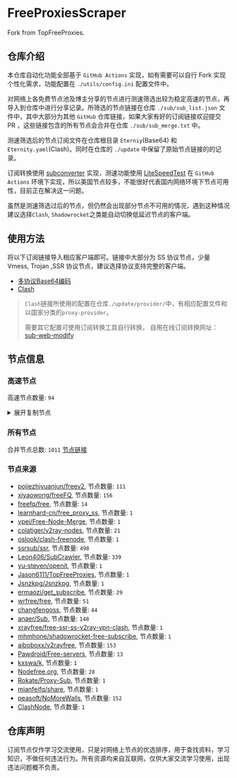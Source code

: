 # FreeProxiesScraper

Fork from TopFreeProxies.

## 仓库介绍
本仓库自动化功能全部基于 `GitHub Actions` 实现，如有需要可以自行 Fork 实现个性化需求，功能配置在 `./utils/config.ini` 配置文件中。

对网络上各免费节点池及博主分享的节点进行测速筛选出较为稳定高速的节点，再导入到仓库中进行分享记录。所筛选的节点链接在仓库 `./sub/sub_list.json` 文件中，其中大部分为其他 `GitHub` 仓库链接，如果大家有好的订阅链接欢迎提交 PR ，这些链接包含的所有节点会合并在仓库 `./sub/sub_merge.txt` 中。

测速筛选后的节点订阅文件在仓库根目录 `Eterniy`(Base64) 和 `Eternity.yaml`(Clash)。同时在仓库的 `./update` 中保留了原始节点链接的的记录。

订阅转换使用 [subconverter](https://github.com/tindy2013/subconverter) 实现，测速功能使用 [LiteSpeedTest](https://github.com/xxf098/LiteSpeedTest) 在 `GitHub Actions` 环境下实现，所以美国节点较多，不能很好代表国内网络环境下节点可用性，目前正在解决这一问题。

虽然是测速筛选过后的节点，但仍然会出现部分节点不可用的情况，遇到这种情况建议选择`Clash`, `Shadowrocket`之类能自动切换低延迟节点的客户端。

## 使用方法
将以下订阅链接导入相应客户端即可。链接中大部分为 SS 协议节点，少量 Vmess, Trojan ,SSR 协议节点，建议选择协议支持完整的客户端。

- [多协议Base64编码](https://raw.githubusercontent.com/caijh/FreeProxiesScraper/master/Eternity)
- [Clash](https://raw.githubusercontent.com/caijh/FreeProxiesScraper/master/Eternity.yaml)

>`Clash`链接所使用的配置在仓库`./update/provider/`中，有相应配置文件和以国家分类的`proxy-provider`。
>
>需要其它配置可使用订阅转换工具自行转换。
>自用在线订阅转换网址：[sub-web-modify](https://sub.v1.mk/)

## 节点信息
### 高速节点
高速节点数量: `94`
<details>
  <summary>展开复制节点</summary>

    vmess://eyJ2IjoiMiIsInBzIjoi8J+Hr/Cfh7UgZ2l0aHViLmNvbS9mcmVlZnEgLSDml6XmnKzkuJzkuqxMaW5vZGXmlbDmja7kuK3lv4MgMSIsImFkZCI6InY2LjU4MzE4MS54eXoiLCJwb3J0IjoiODAiLCJ0eXBlIjoibm9uZSIsImlkIjoiNTYxZDk1MzMtZTIwYS00ZmYwLTgzZDQtODBkMGNjNTg4ZGZiIiwiYWlkIjoiMCIsIm5ldCI6IndzIiwicGF0aCI6Ii8iLCJob3N0IjoidjYuNTgzMTgxLnh5eiIsInRscyI6IiJ9
    trojan://8251fe19-72a3-4e69-b3c1-493c47d36a5e@do.22665.ml:47339?allowInsecure=1#%F0%9F%87%B8%F0%9F%87%AC%20%E6%96%B0%E5%8A%A0%E5%9D%A1%28%E6%B2%B9%E7%AE%A1%E7%A0%B4%E8%A7%A3%E8%B5%84%E6%BA%90%E5%90%9B2.0%29%2013
    vmess://eyJ2IjoiMiIsInBzIjoi8J+HuPCfh6wg5paw5Yqg5Z2hKOayueeuoeegtOino+i1hOa6kOWQmzIuMCkgMTEiLCJhZGQiOiIxMzkuMTgwLjE0MC4yMCIsInBvcnQiOiI0MjQyNCIsInR5cGUiOiJub25lIiwiaWQiOiJhM2QxMmEyYS1kNmIzLTQyNDgtYmI1ZC0wYzU3NTlmOTYwNmQiLCJhaWQiOiIwIiwibmV0IjoidGNwIiwicGF0aCI6Ii8iLCJob3N0IjoiIiwidGxzIjoiIn0=
    vmess://eyJ2IjoiMiIsInBzIjoi8J+HuPCfh6wg5paw5Yqg5Z2hKOayueeuoeegtOino+i1hOa6kOWQmzIuMCkgMTAiLCJhZGQiOiIxOTIuNTMuMTczLjE2MiIsInBvcnQiOiIyODE4MCIsInR5cGUiOiJub25lIiwiaWQiOiIyZWZiMDIwZC1jZDI1LTRlNmUtODUzOS03MTI0NzNhNmNjMjgiLCJhaWQiOiIwIiwibmV0IjoidGNwIiwicGF0aCI6Ii8iLCJob3N0IjoiIiwidGxzIjoiIn0=
    vmess://eyJ2IjoiMiIsInBzIjoi8J+HuPCfh6wg5paw5Yqg5Z2hKOayueeuoeegtOino+i1hOa6kOWQmzIuMCkgOSIsImFkZCI6InYycmF5MS51ZHBndy5jb20iLCJwb3J0IjoiNDQzIiwidHlwZSI6Im5vbmUiLCJpZCI6IjA5OTYxZGNjLTg0MTQtNGVmOS1hN2YzLTFmZDIyMzVkYTM5MCIsImFpZCI6IjAiLCJuZXQiOiJ3cyIsInBhdGgiOiIvaG93ZHkiLCJob3N0IjoidjJyYXkxLnVkcGd3LmNvbSIsInRscyI6InRscyJ9
    trojan://1a205ae2-be41-42b0-abdf-795a2ea3df4e@t1.gitvpn.eu.org:443?allowInsecure=1#%F0%9F%87%B8%F0%9F%87%AC%20%E6%96%B0%E5%8A%A0%E5%9D%A1%28%E6%B2%B9%E7%AE%A1%E7%A0%B4%E8%A7%A3%E8%B5%84%E6%BA%90%E5%90%9B2.0%29%206
    vmess://eyJ2IjoiMiIsInBzIjoi8J+HuPCfh6wg5paw5Yqg5Z2hKOayueeuoeegtOino+i1hOa6kOWQmzIuMCkgMiIsImFkZCI6IjEzOS41OS4yNDQuMTQzIiwicG9ydCI6IjM4OTQxIiwidHlwZSI6Im5vbmUiLCJpZCI6IjNkYzVjMWM5LTdkOGMtNDMyZS1kYWZmLTQ0MjIxMDNhNzkxOCIsImFpZCI6IjAiLCJuZXQiOiJ0Y3AiLCJwYXRoIjoiLyIsImhvc3QiOiIiLCJ0bHMiOiIifQ==
    vmess://eyJ2IjoiMiIsInBzIjoi8J+HuPCfh6wg5paw5Yqg5Z2hKOayueeuoeegtOino+i1hOa6kOWQmzIuMCkiLCJhZGQiOiJ5Y2d5Zy5jb20iLCJwb3J0IjoiNDQzIiwidHlwZSI6Im5vbmUiLCJpZCI6ImFiYTUwZGQ0LTU0ODQtM2IwNS1iMTRhLTQ2NjFjYWY4NjJkNSIsImFpZCI6IjQiLCJuZXQiOiJ3cyIsInBhdGgiOiIvd3MiLCJob3N0IjoieWNneWcuY29tIiwidGxzIjoidGxzIn0=
    vmess://eyJ2IjoiMiIsInBzIjoi8J+HrfCfh7Ag6aaZ5rivKOayueeuoeegtOino+i1hOa6kOWQmzIuMCkgOCIsImFkZCI6IjQuaGsuenoueHh4eHgueC10LWZ1Y2t3b3JkLm5ldHdvcmsiLCJwb3J0IjoiMzY2NzYiLCJ0eXBlIjoibm9uZSIsImlkIjoiMjQ0ZWZmZDktMDIwNC0zYzRhLTg1MzctMGRjYTRlNWZkOWI1IiwiYWlkIjoiMCIsIm5ldCI6InRjcCIsInBhdGgiOiIvd3MiLCJob3N0IjoieWNneWcuY29tIiwidGxzIjoiIn0=
    vmess://eyJ2IjoiMiIsInBzIjoi8J+HrfCfh7Ag6aaZ5rivKOayueeuoeegtOino+i1hOa6kOWQmzIuMCkgNyIsImFkZCI6InVzLXNqYy1hcC12Mi5ub2RlLmluZm9ydW4ud29yayIsInBvcnQiOiI3ODgiLCJ0eXBlIjoibm9uZSIsImlkIjoiZDBhZWM2ZjktYTJkMC00MjM4LTg5M2QtNzM1NzFjNGU5Y2VlIiwiYWlkIjoiMCIsIm5ldCI6IndzIiwicGF0aCI6Ii9qZTV4M3BCTjF2ZXozTlF1ZE5rQiIsImhvc3QiOiJjZG4uc2F2b3kuY2xpY2siLCJ0bHMiOiJ0bHMifQ==
    trojan://11b8206c-8ae2-4ab3-a92c-208cdb8cc73d@nc.cloudorg.uk:443?allowInsecure=1#%F0%9F%87%AD%F0%9F%87%B0%20%E9%A6%99%E6%B8%AF%28%E6%B2%B9%E7%AE%A1%E7%A0%B4%E8%A7%A3%E8%B5%84%E6%BA%90%E5%90%9B2.0%29%206
    vmess://eyJ2IjoiMiIsInBzIjoi8J+HrfCfh7Ag6aaZ5rivKOayueeuoeegtOino+i1hOa6kOWQmzIuMCkgMiIsImFkZCI6IjE4LjE2Ny4yMC4xNjkiLCJwb3J0IjoiODA4MCIsInR5cGUiOiJub25lIiwiaWQiOiJlMWY5NzA2NC1hZGNkLTQwZDMtOTFhMC0zZjBiZWEwMzVmY2EiLCJhaWQiOiIwIiwibmV0Ijoid3MiLCJwYXRoIjoiLyIsImhvc3QiOiIxOC4xNjcuMjAuMTY5IiwidGxzIjoiIn0=
    vmess://eyJ2IjoiMiIsInBzIjoi8J+HrfCfh7Ag6aaZ5rivKOayueeuoeegtOino+i1hOa6kOWQmzIuMCkiLCJhZGQiOiI0My4xOTguMzEuMjA5IiwicG9ydCI6IjE5NTI3IiwidHlwZSI6Im5vbmUiLCJpZCI6ImVhMDMyNzI1LTg0ZDEtNGVjMy1mY2UzLTdjNTlkZGFkZmFjMCIsImFpZCI6IjAiLCJuZXQiOiJ0Y3AiLCJwYXRoIjoiLyIsImhvc3QiOiIxOC4xNjcuMjAuMTY5IiwidGxzIjoiIn0=
    vmess://eyJ2IjoiMiIsInBzIjoi8J+HqPCfh7Mg5Y+w5rm+KOayueeuoeegtOino+i1hOa6kOWQmzIuMCkgMiIsImFkZCI6ImZmNWMwZmIucmQuY2xvdWRmbGFyZS5zeXN0ZW1zIiwicG9ydCI6IjgwIiwidHlwZSI6Im5vbmUiLCJpZCI6IjU3ZTBjYjRkLWVhZTUtNDhlYy04MDkxLTE0OWRjMmIzMDllMCIsImFpZCI6IjAiLCJuZXQiOiJ3cyIsInBhdGgiOiIvcy9mZjVjMGZiLmZtLmljbG91ZC5jb206MzA1MTMiLCJob3N0IjoiWW91VHViZS1hd2Vpa2VqaSIsInRscyI6IiJ9
    vmess://eyJ2IjoiMiIsInBzIjoi8J+Hr/Cfh7Ug5pel5pysKOayueeuoeegtOino+i1hOa6kOWQmzIuMCkgNSIsImFkZCI6IjEzLjIzMC4yMDEuMTAyIiwicG9ydCI6IjgwIiwidHlwZSI6Im5vbmUiLCJpZCI6IjUxNGE5NzU4LWRiOWEtNDYwMy1lYzYwLWU1MjEyMmJhYWFiMCIsImFpZCI6IjAiLCJuZXQiOiJ0Y3AiLCJwYXRoIjoiL3MvZmY1YzBmYi5mbS5pY2xvdWQuY29tOjMwNTEzIiwiaG9zdCI6IllvdVR1YmUtYXdlaWtlamkiLCJ0bHMiOiIifQ==
    vmess://eyJ2IjoiMiIsInBzIjoi8J+Hr/Cfh7Ug5pel5pysKOayueeuoeegtOino+i1hOa6kOWQmzIuMCkgNCIsImFkZCI6IjE3Mi4xMDQuMTI2LjIxOCIsInBvcnQiOiI4MCIsInR5cGUiOiJub25lIiwiaWQiOiI3ZjJhN2I2MC0xNDIxLTQ3MjUtZGNhOC01OTRjZjk4ODljMzUiLCJhaWQiOiIwIiwibmV0IjoidGNwIiwicGF0aCI6Ii9zL2ZmNWMwZmIuZm0uaWNsb3VkLmNvbTozMDUxMyIsImhvc3QiOiJZb3VUdWJlLWF3ZWlrZWppIiwidGxzIjoiIn0=
    vmess://eyJ2IjoiMiIsInBzIjoi8J+Hr/Cfh7Ug5pel5pysKOayueeuoeegtOino+i1hOa6kOWQmzIuMCkgMyIsImFkZCI6IjE0Ni41Ni4xNjcuMTE5IiwicG9ydCI6IjY2NjYiLCJ0eXBlIjoibm9uZSIsImlkIjoiNjQ3NzlmY2UtNjNhNS00ZmFhLWI1OWItZTRhZjQwZjRlNDE5IiwiYWlkIjoiMCIsIm5ldCI6InRjcCIsInBhdGgiOiIvcy9mZjVjMGZiLmZtLmljbG91ZC5jb206MzA1MTMiLCJob3N0IjoiWW91VHViZS1hd2Vpa2VqaSIsInRscyI6IiJ9
    vmess://eyJ2IjoiMiIsInBzIjoi8J+Hr/Cfh7Ug5pel5pysKOayueeuoeegtOino+i1hOa6kOWQmzIuMCkgMiIsImFkZCI6IjEzLjIwOC4yNTMuNTMiLCJwb3J0IjoiODAiLCJ0eXBlIjoibm9uZSIsImlkIjoiMTg0NWU0ZTEtYTVlYy00OTJkLTk3NGMtZGRlMDMzNmEwMjZjIiwiYWlkIjoiMCIsIm5ldCI6InRjcCIsInBhdGgiOiIvcy9mZjVjMGZiLmZtLmljbG91ZC5jb206MzA1MTMiLCJob3N0IjoiWW91VHViZS1hd2Vpa2VqaSIsInRscyI6IiJ9
    vmess://eyJ2IjoiMiIsInBzIjoi8J+Hr/Cfh7Ug5pel5pysKOayueeuoeegtOino+i1hOa6kOWQmzIuMCkiLCJhZGQiOiIxNDYuNTYuMTU1LjcwIiwicG9ydCI6IjE4MDUwIiwidHlwZSI6Im5vbmUiLCJpZCI6ImY5NzcxYzE5LWM5MWMtNDFiNS05MDY0LTg3NjhiNTFjZWM2ZCIsImFpZCI6IjAiLCJuZXQiOiJ0Y3AiLCJwYXRoIjoiL3MvZmY1YzBmYi5mbS5pY2xvdWQuY29tOjMwNTEzIiwiaG9zdCI6IllvdVR1YmUtYXdlaWtlamkiLCJ0bHMiOiIifQ==
    ss://YWVzLTI1Ni1nY206YW1hem9uc2tyMDU@43.203.227.125:80#%F0%9F%87%AF%F0%9F%87%B5%20%E6%97%A5%E6%9C%AC%2BV2CROSS.COM
    trojan://EfL5RFC5CeL2@54.169.241.205:13390?allowInsecure=0&sni=appsvs.shop#%F0%9F%87%B8%F0%9F%87%AC%20SG%F0%9F%98%88SSRSUB_532302730
    vmess://eyJ2IjoiMiIsInBzIjoi8J+HqPCfh7Mg5Y+w5rm+XzEyMTMyMDAwMiIsImFkZCI6IjQ1LjEyMS40OC4xOTYiLCJwb3J0IjoiMTAwMDEiLCJ0eXBlIjoibm9uZSIsImlkIjoiMGVkMzU2MjktOTE5YS00ODkxLWJhMGYtMTNjZDE5OGY4NjNiIiwiYWlkIjoiMCIsIm5ldCI6InRjcCIsInBhdGgiOiIvIiwiaG9zdCI6ImFwcHN2cy5zaG9wIiwidGxzIjoiIn0=
    vmess://eyJ2IjoiMiIsInBzIjoi8J+HqPCfh7Mg5Y+w5rm+XzEyMTMyMDAwNiIsImFkZCI6IjEyMy41OC4xOTcuNzAiLCJwb3J0IjoiNDQzIiwidHlwZSI6Im5vbmUiLCJpZCI6IjRjYTAxOTZjLTA1ZTctNDVlYi05MDM2LTY5MmMyMDFmNDVmYiIsImFpZCI6IjAiLCJuZXQiOiJ3cyIsInBhdGgiOiIvIiwiaG9zdCI6IiIsInRscyI6IiJ9
    vmess://eyJ2IjoiMiIsInBzIjoi8J+HqPCfh7Mg5Y+w5rm+XzEyMTMyMDAwNyIsImFkZCI6IjE1Mi4zMi4xNjcuMTY2IiwicG9ydCI6IjE5NTg4IiwidHlwZSI6Im5vbmUiLCJpZCI6ImUxNjBkMGJhLTViMWEtNDQ4Yy1mY2ZiLTM1YmZjNWMyYjFiNSIsImFpZCI6IjAiLCJuZXQiOiJ0Y3AiLCJwYXRoIjoiLyIsImhvc3QiOiIiLCJ0bHMiOiIifQ==
    vmess://eyJ2IjoiMiIsInBzIjoi8J+HuPCfh6wg5paw5Yqg5Z2hXzEyMTMyMDAwMSIsImFkZCI6IjguMjIyLjIzOS43IiwicG9ydCI6IjMwMzI3IiwidHlwZSI6Im5vbmUiLCJpZCI6ImIzMTNlNjcwLWJmZDQtNGI2Mi1kMzE0LTBkMjk2ZTM2MzE5MiIsImFpZCI6IjAiLCJuZXQiOiJ0Y3AiLCJwYXRoIjoiLyIsImhvc3QiOiIiLCJ0bHMiOiIifQ==
    vmess://eyJ2IjoiMiIsInBzIjoi8J+HuPCfh6wg5paw5Yqg5Z2hXzEyMTMyMDAwNCIsImFkZCI6IjIwNy4xNDguNzcuMjE1IiwicG9ydCI6IjIiLCJ0eXBlIjoibm9uZSIsImlkIjoiNmUyMDgwYmMtMDdiMC00MDQ2LThjNmEtYmI1YTE4ZTEyZjdjIiwiYWlkIjoiMCIsIm5ldCI6IndzIiwicGF0aCI6Ii8iLCJob3N0IjoiIiwidGxzIjoiIn0=
    vmess://eyJ2IjoiMiIsInBzIjoi8J+HuPCfh6wg5paw5Yqg5Z2hXzEyMTMyMDAwOCIsImFkZCI6IjguMjE5LjI0MC4xMjAiLCJwb3J0IjoiMzI5NjkiLCJ0eXBlIjoibm9uZSIsImlkIjoiOTUyNDkwMjAtZmJiNy00NTkyLWVmY2UtNmFkMzk1NGMzZmFkIiwiYWlkIjoiMCIsIm5ldCI6InRjcCIsInBhdGgiOiIvIiwiaG9zdCI6IiIsInRscyI6IiJ9
    vmess://eyJ2IjoiMiIsInBzIjoi8J+HuPCfh6wg5paw5Yqg5Z2hXzEyMTMyMDAwOSIsImFkZCI6IjguMjE5LjU5LjYzIiwicG9ydCI6IjEyNjgxIiwidHlwZSI6Im5vbmUiLCJpZCI6ImNjNThjYmRjLWMzNmYtNDJmNC05MjU0LThmNGZjNTY0MjQ2YiIsImFpZCI6IjAiLCJuZXQiOiJ0Y3AiLCJwYXRoIjoiLyIsImhvc3QiOiIiLCJ0bHMiOiIifQ==
    vmess://eyJ2IjoiMiIsInBzIjoi8J+HuPCfh6wg5paw5Yqg5Z2hXzEyMTMyMDAzNyIsImFkZCI6IjguMjE5LjU5LjIyMiIsInBvcnQiOiI0Njk5OCIsInR5cGUiOiJub25lIiwiaWQiOiI1YzliZWQxYS03MTZiLTQzZTctYzgwNy05ZTA3NTgxODYzNjAiLCJhaWQiOiIwIiwibmV0Ijoid3MiLCJwYXRoIjoiLyIsImhvc3QiOiIiLCJ0bHMiOiIifQ==
    vmess://eyJ2IjoiMiIsInBzIjoi8J+HuPCfh6wg5paw5Yqg5Z2hXzEyMTMyMDA5MCIsImFkZCI6IjE0My40Mi42Ni45IiwicG9ydCI6IjQwNjM3IiwidHlwZSI6Im5vbmUiLCJpZCI6IjdlMzBkMDM5LTE3NTEtNGZiZC1hYTBhLTkxOGIwMzAwMzUxNSIsImFpZCI6IjAiLCJuZXQiOiJ3cyIsInBhdGgiOiIvY2hhbWkiLCJob3N0IjoiIiwidGxzIjoiIn0=
    vmess://eyJ2IjoiMiIsInBzIjoi8J+Hr/Cfh7Ug5pel5pysXzEyMTMyMDAwMSIsImFkZCI6IjEwMy4zNS4xOTAuNjUiLCJwb3J0IjoiNDQzIiwidHlwZSI6Im5vbmUiLCJpZCI6ImVkNTMxZWJlLTQ5NzEtNDdmOS1hODgxLTYzNmQwYjEwMWE0NSIsImFpZCI6IjAiLCJuZXQiOiJ3cyIsInBhdGgiOiIvIiwiaG9zdCI6IiIsInRscyI6IiJ9
    vmess://eyJ2IjoiMiIsInBzIjoi8J+Hr/Cfh7Ug5pel5pysXzEyMTMyMDAwNyIsImFkZCI6IjY0LjE3Ni4zOS4zMSIsInBvcnQiOiI1NjI2MiIsInR5cGUiOiJub25lIiwiaWQiOiI1OTBmMjc0NC1lOWQxLTRmMmMtYTM4NC1kMzViNzM2YmNhNDEiLCJhaWQiOiIwIiwibmV0IjoidGNwIiwicGF0aCI6Ii8iLCJob3N0IjoiIiwidGxzIjoiIn0=
    vmess://eyJ2IjoiMiIsInBzIjoi8J+Hr/Cfh7Ug5pel5pysXzEyMTMyMDAwOSIsImFkZCI6ImtreXgueXlkc2lpLmNvbSIsInBvcnQiOiI4MCIsInR5cGUiOiJub25lIiwiaWQiOiJmMzJmYjYzNy02N2ViLTQ4YmUtOWYyOS00NTIzYzQ3MjBkZTciLCJhaWQiOiIwIiwibmV0Ijoid3MiLCJwYXRoIjoiLyIsImhvc3QiOiJ5eHR3LjY1MTU2OC54eXoiLCJ0bHMiOiIifQ==
    vmess://eyJ2IjoiMiIsInBzIjoi8J+Hr/Cfh7Ug5pel5pysXzEyMTMyMDAyMiIsImFkZCI6IjE0OS4yOC4xOS42MyIsInBvcnQiOiI0MjI4MCIsInR5cGUiOiJub25lIiwiaWQiOiI4MjNjYTBkNC1hN2Y4LTRlOTktODA5MC0yMzUxZjcxOGQxMDYiLCJhaWQiOiIwIiwibmV0IjoidGNwIiwicGF0aCI6Ii8iLCJob3N0IjoieXh0dy42NTE1NjgueHl6IiwidGxzIjoiIn0=
    vmess://eyJ2IjoiMiIsInBzIjoi8J+Hr/Cfh7Ug5pel5pysXzEyMTMyMDAyMyIsImFkZCI6IjQ1Ljc3LjE3Ni4yMTciLCJwb3J0IjoiMTYxNDIiLCJ0eXBlIjoibm9uZSIsImlkIjoiMWY1N2ExY2MtZDM5NS00YmRlLWJmY2YtZjYyYThhNGY5NTU5IiwiYWlkIjoiMCIsIm5ldCI6InRjcCIsInBhdGgiOiIvIiwiaG9zdCI6Inl4dHcuNjUxNTY4Lnh5eiIsInRscyI6IiJ9
    vmess://eyJ2IjoiMiIsInBzIjoi8J+Hr/Cfh7Ug5pel5pysXzEyMTMyMDAyNCIsImFkZCI6IjEzOS4xODAuMjAyLjIxMyIsInBvcnQiOiI0MjQzNCIsInR5cGUiOiJub25lIiwiaWQiOiJkOWE3YzUyOS1mOThiLTQyOWItZWIyNi1jOTA5NzljOTEwYTMiLCJhaWQiOiIwIiwibmV0IjoidGNwIiwicGF0aCI6Ii8iLCJob3N0IjoieXh0dy42NTE1NjgueHl6IiwidGxzIjoiIn0=
    vmess://eyJ2IjoiMiIsInBzIjoi8J+Hr/Cfh7Ug5pel5pysXzEyMTMyMDAyNSIsImFkZCI6IjEzOS4xNjIuMTI1Ljk3IiwicG9ydCI6IjQ5NDk5IiwidHlwZSI6Im5vbmUiLCJpZCI6IjNjZTFkMmUzLTBlMWItNGIwMC05MjFiLWZjYzBmOGFiZTFmNiIsImFpZCI6IjAiLCJuZXQiOiJ0Y3AiLCJwYXRoIjoiLyIsImhvc3QiOiJ5eHR3LjY1MTU2OC54eXoiLCJ0bHMiOiIifQ==
    vmess://eyJ2IjoiMiIsInBzIjoi8J+Hr/Cfh7Ug5pel5pysXzEyMTMyMDAyNyIsImFkZCI6IjE3Mi4xMDUuMjI2LjE2NiIsInBvcnQiOiIzNjE3MyIsInR5cGUiOiJub25lIiwiaWQiOiI1ZGU4MDhkMS1iNzA3LTQ2MmMtODNmMy02ODczOTUwNGFkNzAiLCJhaWQiOiIwIiwibmV0IjoidGNwIiwicGF0aCI6Ii8iLCJob3N0IjoieXh0dy42NTE1NjgueHl6IiwidGxzIjoiIn0=
    vmess://eyJ2IjoiMiIsInBzIjoi8J+Hr/Cfh7Ug5pel5pysXzEyMTMyMDAyOCIsImFkZCI6IjIwMi4xODIuMTA3LjUyIiwicG9ydCI6IjEyNjI2IiwidHlwZSI6Im5vbmUiLCJpZCI6IjRiMDFlNTE3LWY5OGEtNGRiZC04MDJiLTAyMzMwMmFmYzJmNyIsImFpZCI6IjAiLCJuZXQiOiJ0Y3AiLCJwYXRoIjoiLyIsImhvc3QiOiJ5eHR3LjY1MTU2OC54eXoiLCJ0bHMiOiIifQ==
    vmess://eyJ2IjoiMiIsInBzIjoi8J+Hr/Cfh7Ug5pel5pysXzEyMTMyMDAyOSIsImFkZCI6IjEzOS4xNjIuOTAuMTcwIiwicG9ydCI6IjI5NDc1IiwidHlwZSI6Im5vbmUiLCJpZCI6ImQ5ZGM1MDZiLTliY2YtNDk3ZS1lYTExLTUzYzM2OWUyYjM0MyIsImFpZCI6IjAiLCJuZXQiOiJ0Y3AiLCJwYXRoIjoiLyIsImhvc3QiOiJ5eHR3LjY1MTU2OC54eXoiLCJ0bHMiOiIifQ==
    vmess://eyJ2IjoiMiIsInBzIjoi8J+Hr/Cfh7Ug5pel5pysXzEyMTMyMDAzOCIsImFkZCI6IjEzOC4yLjQ0LjIxMSIsInBvcnQiOiIyMDA4MSIsInR5cGUiOiJub25lIiwiaWQiOiI1OTNiODUyNS0wYzQ4LTRiMGYtZDlhZi0yZDczYTkxNDg5NzMiLCJhaWQiOiI2NCIsIm5ldCI6InRjcCIsInBhdGgiOiIvIiwiaG9zdCI6Inl4dHcuNjUxNTY4Lnh5eiIsInRscyI6IiJ9
    vmess://eyJ2IjoiMiIsInBzIjoi8J+Hr/Cfh7Ug5pel5pysXzEyMTMyMDA0NSIsImFkZCI6IjE2Ny4xNzkuODMuMTM4IiwicG9ydCI6IjM2MDEzIiwidHlwZSI6Im5vbmUiLCJpZCI6Ijk3NzAwMzcyLTA3ZDAtNGUxMC1kYjk2LTkzNzg0NGYzMGE1MCIsImFpZCI6IjAiLCJuZXQiOiJ0Y3AiLCJwYXRoIjoiLyIsImhvc3QiOiJ5eHR3LjY1MTU2OC54eXoiLCJ0bHMiOiIifQ==
    vmess://eyJ2IjoiMiIsInBzIjoi8J+Hr/Cfh7Ug5pel5pysXzEyMTMyMDA1MSIsImFkZCI6IjQ1Ljg4LjQzLjE0MyIsInBvcnQiOiI1MTgwMSIsInR5cGUiOiJub25lIiwiaWQiOiI0MTgwNDhhZi1hMjkzLTRiOTktOWIwYy05OGNhMzU4MGRkMjQiLCJhaWQiOiI2NCIsIm5ldCI6InRjcCIsInBhdGgiOiIvIiwiaG9zdCI6Inl4dHcuNjUxNTY4Lnh5eiIsInRscyI6IiJ9
    vmess://eyJ2IjoiMiIsInBzIjoi8J+Hr/Cfh7Ug5pel5pysXzEyMTMyMDA1NCIsImFkZCI6IjQ1Ljg4LjQzLjE2MyIsInBvcnQiOiI1MTgwMSIsInR5cGUiOiJub25lIiwiaWQiOiI0MTgwNDhhZi1hMjkzLTRiOTktOWIwYy05OGNhMzU4MGRkMjQiLCJhaWQiOiI2NCIsIm5ldCI6InRjcCIsInBhdGgiOiIvIiwiaG9zdCI6Inl4dHcuNjUxNTY4Lnh5eiIsInRscyI6IiJ9
    vmess://eyJ2IjoiMiIsInBzIjoi8J+HrfCfh7Ag6aaZ5rivXzEyMTMyMDAwMSIsImFkZCI6IjExNS4xMjYuNTAuMTExIiwicG9ydCI6IjE2Mzk5IiwidHlwZSI6Im5vbmUiLCJpZCI6IjBhODI0NjYwLThiMTctNDY2NS1kMmI0LWE4NmM3ZjE1ZDMyYSIsImFpZCI6IjAiLCJuZXQiOiJ0Y3AiLCJwYXRoIjoiLyIsImhvc3QiOiJ5eHR3LjY1MTU2OC54eXoiLCJ0bHMiOiIifQ==
    vmess://eyJ2IjoiMiIsInBzIjoi8J+HuvCfh7gg576O5Zu9IENsb3VkRmxhcmXoioLngrkgMTM0IiwiYWRkIjoiMTcyLjY0LjE5NC43NiIsInBvcnQiOiIyMDg2IiwidHlwZSI6Im5vbmUiLCJpZCI6ImU5ZTNjYzEzLWRiNDgtNGNjMS04YzI0LTc2MjY0MzlhNTMzOSIsImFpZCI6IjAiLCJuZXQiOiJ3cyIsInBhdGgiOiJnaXRodWIuY29tL0FsdmluOTk5OSIsImhvc3QiOiJpcDE0LmZyZWVncmFkZWx5Lnh5eiIsInRscyI6IiJ9
    vmess://eyJ2IjoiMiIsInBzIjoi8J+HuvCfh7gg576O5Zu9IENsb3VkRmxhcmXoioLngrkgODciLCJhZGQiOiJzMWMudjIudjAwMXNzcy54eXoiLCJwb3J0IjoiMjA4MiIsInR5cGUiOiJub25lIiwiaWQiOiIxMTJhYzM2Zi0zZjUzLTRlMjYtODM3MS1kMjVjMDI4ZTFiOWEiLCJhaWQiOiIwIiwibmV0Ijoid3MiLCJwYXRoIjoiLyIsImhvc3QiOiJzMWMudjIudjAwMXNzcy54eXoiLCJ0bHMiOiIifQ==
    vmess://eyJ2IjoiMiIsInBzIjoi8J+HuvCfh7gg576O5Zu9IENsb3VkRmxhcmXoioLngrkgMTExIiwiYWRkIjoiMTA0LjE5LjQ1LjQ3IiwicG9ydCI6IjIwODYiLCJ0eXBlIjoibm9uZSIsImlkIjoiZTllM2NjMTMtZGI0OC00Y2MxLThjMjQtNzYyNjQzOWE1MzM5IiwiYWlkIjoiMCIsIm5ldCI6IndzIiwicGF0aCI6ImdpdGh1Yi5jb20vQWx2aW45OTk5IiwiaG9zdCI6ImlwMTMuZnJlZWdyYWRlbHkueHl6IiwidGxzIjoiIn0=
    vmess://eyJ2IjoiMiIsInBzIjoi8J+HuvCfh7gg576O5Zu9IENsb3VkRmxhcmXoioLngrkgMzYiLCJhZGQiOiIxMDQuMjYuMC41NiIsInBvcnQiOiIyMDg2IiwidHlwZSI6Im5vbmUiLCJpZCI6ImU5ZTNjYzEzLWRiNDgtNGNjMS04YzI0LTc2MjY0MzlhNTMzOSIsImFpZCI6IjAiLCJuZXQiOiJ3cyIsInBhdGgiOiJnaXRodWIuY29tL0FsdmluOTk5OSIsImhvc3QiOiJpcDIuMTQ1NzIzMC54eXoiLCJ0bHMiOiIifQ==
    vmess://eyJ2IjoiMiIsInBzIjoi8J+HuvCfh7gg576O5Zu9IENsb3VkRmxhcmXoioLngrkgMjE3IiwiYWRkIjoiMTcyLjY0LjE2Ni45IiwicG9ydCI6IjIwODYiLCJ0eXBlIjoibm9uZSIsImlkIjoiZTllM2NjMTMtZGI0OC00Y2MxLThjMjQtNzYyNjQzOWE1MzM5IiwiYWlkIjoiMCIsIm5ldCI6IndzIiwicGF0aCI6ImdpdGh1Yi5jb20vQWx2aW45OTk5IiwiaG9zdCI6ImlwMi4xNDU3MjMwLnh5eiIsInRscyI6IiJ9
    vmess://eyJ2IjoiMiIsInBzIjoi8J+HuvCfh7gg576O5Zu9IENsb3VkRmxhcmXoioLngrkgMTMzIiwiYWRkIjoiMTA0LjE5LjQ3LjY1IiwicG9ydCI6IjIwODYiLCJ0eXBlIjoibm9uZSIsImlkIjoiZTllM2NjMTMtZGI0OC00Y2MxLThjMjQtNzYyNjQzOWE1MzM5IiwiYWlkIjoiMCIsIm5ldCI6IndzIiwicGF0aCI6ImdpdGh1Yi5jb20vQWx2aW45OTk5IiwiaG9zdCI6ImlwMTQuZnJlZWdyYWRlbHkueHl6IiwidGxzIjoiIn0=
    vmess://eyJ2IjoiMiIsInBzIjoi8J+HuvCfh7gg576O5Zu9IENsb3VkRmxhcmXoioLngrkgMzUiLCJhZGQiOiIxMDQuMTkuNDcuNzkiLCJwb3J0IjoiMjA4NiIsInR5cGUiOiJub25lIiwiaWQiOiJlOWUzY2MxMy1kYjQ4LTRjYzEtOGMyNC03NjI2NDM5YTUzMzkiLCJhaWQiOiIwIiwibmV0Ijoid3MiLCJwYXRoIjoiZ2l0aHViLmNvbS9BbHZpbjk5OTkiLCJob3N0IjoiaXAyLjE0NTcyMzAueHl6IiwidGxzIjoiIn0=
    vmess://eyJ2IjoiMiIsInBzIjoi8J+HuvCfh7gg576O5Zu9IENsb3VkRmxhcmXoioLngrkgMTA1IiwiYWRkIjoiMTA0LjE5LjU4LjE3NSIsInBvcnQiOiIyMDg2IiwidHlwZSI6Im5vbmUiLCJpZCI6ImU5ZTNjYzEzLWRiNDgtNGNjMS04YzI0LTc2MjY0MzlhNTMzOSIsImFpZCI6IjAiLCJuZXQiOiJ3cyIsInBhdGgiOiJnaXRodWIuY29tL0FsdmluOTk5OSIsImhvc3QiOiJpcDE0LmZyZWVncmFkZWx5Lnh5eiIsInRscyI6IiJ9
    vmess://eyJ2IjoiMiIsInBzIjoi8J+HuvCfh7gg576O5Zu9IENsb3VkRmxhcmXoioLngrkgNzciLCJhZGQiOiIxMDQuMTkuNDIuNDkiLCJwb3J0IjoiMjA4NiIsInR5cGUiOiJub25lIiwiaWQiOiJlOWUzY2MxMy1kYjQ4LTRjYzEtOGMyNC03NjI2NDM5YTUzMzkiLCJhaWQiOiIwIiwibmV0Ijoid3MiLCJwYXRoIjoiZ2l0aHViLmNvbS9BbHZpbjk5OTkiLCJob3N0IjoiaXAxNC5mcmVlZ3JhZGVseS54eXoiLCJ0bHMiOiIifQ==
    vmess://eyJ2IjoiMiIsInBzIjoi8J+HuvCfh7gg576O5Zu9IENsb3VkRmxhcmXoioLngrkgNzMiLCJhZGQiOiIxNzIuNjQuMjMzLjE3IiwicG9ydCI6IjIwODYiLCJ0eXBlIjoibm9uZSIsImlkIjoiZTllM2NjMTMtZGI0OC00Y2MxLThjMjQtNzYyNjQzOWE1MzM5IiwiYWlkIjoiMCIsIm5ldCI6IndzIiwicGF0aCI6ImdpdGh1Yi5jb20vQWx2aW45OTk5IiwiaG9zdCI6ImlwMi4xNDU3MjMwLnh5eiIsInRscyI6IiJ9
    vmess://eyJ2IjoiMiIsInBzIjoi8J+HuvCfh7gg576O5Zu9IENsb3VkRmxhcmXoioLngrkgMTM5IiwiYWRkIjoiMTA0LjE5LjQ3LjIyIiwicG9ydCI6IjIwODYiLCJ0eXBlIjoibm9uZSIsImlkIjoiZTllM2NjMTMtZGI0OC00Y2MxLThjMjQtNzYyNjQzOWE1MzM5IiwiYWlkIjoiMCIsIm5ldCI6IndzIiwicGF0aCI6ImdpdGh1Yi5jb20vQWx2aW45OTk5IiwiaG9zdCI6ImlwMTQuZnJlZWdyYWRlbHkueHl6IiwidGxzIjoiIn0=
    vmess://eyJ2IjoiMiIsInBzIjoi8J+HqPCfh6Yg5Yqg5ou/5aSnIDEwMiIsImFkZCI6IjEwNC4yMi4zNi4yNDMiLCJwb3J0IjoiMjA4NiIsInR5cGUiOiJub25lIiwiaWQiOiJlOWUzY2MxMy1kYjQ4LTRjYzEtOGMyNC03NjI2NDM5YTUzMzkiLCJhaWQiOiIwIiwibmV0Ijoid3MiLCJwYXRoIjoiZ2l0aHViLmNvbS9BbHZpbjk5OTkiLCJob3N0IjoiaXAxLjE3ODkwMzQueHl6IiwidGxzIjoiIn0=
    vmess://eyJ2IjoiMiIsInBzIjoi8J+HuvCfh7gg576O5Zu9IENsb3VkRmxhcmXoioLngrkgNTYiLCJhZGQiOiIxMDQuMTkuMzguODgiLCJwb3J0IjoiMjA4NiIsInR5cGUiOiJub25lIiwiaWQiOiJlOWUzY2MxMy1kYjQ4LTRjYzEtOGMyNC03NjI2NDM5YTUzMzkiLCJhaWQiOiIwIiwibmV0Ijoid3MiLCJwYXRoIjoiZ2l0aHViLmNvbS9BbHZpbjk5OTkiLCJob3N0IjoiaXA1LTQuZnJlZWdyYWRlbHkueHl6IiwidGxzIjoiIn0=
    vmess://eyJ2IjoiMiIsInBzIjoi8J+HuvCfh7gg576O5Zu9IENsb3VkRmxhcmXoioLngrkgMTI1IiwiYWRkIjoiMTA0LjE5LjMyLjQ2IiwicG9ydCI6IjIwODYiLCJ0eXBlIjoibm9uZSIsImlkIjoiMjllZWJiNjAtYjI3Yi00YTlkLWJiYTUtOTQ3NzYzZDkyMDVlIiwiYWlkIjoiMCIsIm5ldCI6IndzIiwicGF0aCI6ImdpdGh1Yi5jb20vQWx2aW45OTk5IiwiaG9zdCI6ImlwMDA2LmR0a3U0Ny54eXoiLCJ0bHMiOiIifQ==
    vmess://eyJ2IjoiMiIsInBzIjoi8J+HuvCfh7gg576O5Zu9IENsb3VkRmxhcmXoioLngrkgMTA0IiwiYWRkIjoiMTcyLjY0LjIzMy4xNSIsInBvcnQiOiIyMDg2IiwidHlwZSI6Im5vbmUiLCJpZCI6ImU5ZTNjYzEzLWRiNDgtNGNjMS04YzI0LTc2MjY0MzlhNTMzOSIsImFpZCI6IjAiLCJuZXQiOiJ3cyIsInBhdGgiOiJnaXRodWIuY29tL0FsdmluOTk5OSIsImhvc3QiOiJpcDIuMTQ1NzIzMC54eXoiLCJ0bHMiOiIifQ==
    vmess://eyJ2IjoiMiIsInBzIjoi8J+HuvCfh7gg576O5Zu9IENsb3VkRmxhcmXoioLngrkgNDMiLCJhZGQiOiIxMDQuMTkuNDUuMTMiLCJwb3J0IjoiMjA4NiIsInR5cGUiOiJub25lIiwiaWQiOiJlOWUzY2MxMy1kYjQ4LTRjYzEtOGMyNC03NjI2NDM5YTUzMzkiLCJhaWQiOiIwIiwibmV0Ijoid3MiLCJwYXRoIjoiZ2l0aHViLmNvbS9BbHZpbjk5OTkiLCJob3N0IjoiaXAxMy5mcmVlZ3JhZGVseS54eXoiLCJ0bHMiOiIifQ==
    vmess://eyJ2IjoiMiIsInBzIjoi8J+HqPCfh6Yg5Yqg5ou/5aSnIDAyNCIsImFkZCI6IjE2Mi4xNTkuMTQwLjU2IiwicG9ydCI6IjIwODYiLCJ0eXBlIjoibm9uZSIsImlkIjoiZTllM2NjMTMtZGI0OC00Y2MxLThjMjQtNzYyNjQzOWE1MzM5IiwiYWlkIjoiMCIsIm5ldCI6IndzIiwicGF0aCI6ImdpdGh1Yi5jb20vQWx2aW45OTk5IiwiaG9zdCI6ImlwMS4xNzg5MDM0Lnh5eiIsInRscyI6IiJ9
    vmess://eyJ2IjoiMiIsInBzIjoi8J+HuvCfh7gg576O5Zu9IENsb3VkRmxhcmXoioLngrkgODEiLCJhZGQiOiIxMDQuMTcuMTA2LjE1MSIsInBvcnQiOiIyMDg2IiwidHlwZSI6Im5vbmUiLCJpZCI6ImU5ZTNjYzEzLWRiNDgtNGNjMS04YzI0LTc2MjY0MzlhNTMzOSIsImFpZCI6IjAiLCJuZXQiOiJ3cyIsInBhdGgiOiJnaXRodWIuY29tL0FsdmluOTk5OSIsImhvc3QiOiJpcDE0LmZyZWVncmFkZWx5Lnh5eiIsInRscyI6IiJ9
    vmess://eyJ2IjoiMiIsInBzIjoi8J+HuvCfh7ggZ2l0aHViLmNvbS9mcmVlZnEgLSDnvo7lm71DbG91ZEZsYXJl5YWs5Y+4Q0RO6IqC54K5IDQiLCJhZGQiOiJ3d3cuZGFya3Jvb20ubG9sIiwicG9ydCI6IjgwODAiLCJ0eXBlIjoibm9uZSIsImlkIjoiMjI4MjZiNDQtNWMxYS00YjRiLWRiYWEtODNhMmU4YmQ5NWYwIiwiYWlkIjoiMCIsIm5ldCI6IndzIiwicGF0aCI6Ii8iLCJob3N0Ijoid3d3LmRhcmtyb29tLmxvbCIsInRscyI6IiJ9
    vmess://eyJ2IjoiMiIsInBzIjoi8J+HuvCfh7gg576O5Zu9IENsb3VkRmxhcmXoioLngrkgMTMiLCJhZGQiOiIxNzIuNjcuMTk5LjAiLCJwb3J0IjoiODA4MCIsInR5cGUiOiJub25lIiwiaWQiOiJiNTUxYWEyMi0yMmFmLTExZWUtYjhkOC1mMjNjOTMyZWI2OGQiLCJhaWQiOiIwIiwibmV0Ijoid3MiLCJwYXRoIjoiLyIsImhvc3QiOiJvaWljdHcueXlkc2lpLmNvbSIsInRscyI6IiJ9
    vmess://eyJ2IjoiMiIsInBzIjoi8J+HuvCfh7gg576O5Zu9IENsb3VkRmxhcmXoioLngrkgMTQiLCJhZGQiOiIxMDQuMTkuNDUuMTQiLCJwb3J0IjoiMjA5NSIsInR5cGUiOiJub25lIiwiaWQiOiI3YTczN2Y0MS1iNzkyLTQyNjAtOTRmZi0zZDg2NGRhNjdiODAiLCJhaWQiOiIwIiwibmV0Ijoid3MiLCJwYXRoIjoiLyIsImhvc3QiOiJvbmVhLmZsaGEucnUiLCJ0bHMiOiIifQ==
    vmess://eyJ2IjoiMiIsInBzIjoi8J+HuvCfh7gg576O5Zu9IENsb3VkRmxhcmXoioLngrkgMTUiLCJhZGQiOiIxMDQuMTkuNDUuMTYxIiwicG9ydCI6IjIwOTUiLCJ0eXBlIjoibm9uZSIsImlkIjoiN2E3MzdmNDEtYjc5Mi00MjYwLTk0ZmYtM2Q4NjRkYTY3YjgwIiwiYWlkIjoiMCIsIm5ldCI6IndzIiwicGF0aCI6Ii8iLCJob3N0Ijoib25lYS5mbGhhLnJ1IiwidGxzIjoiIn0=
    vmess://eyJ2IjoiMiIsInBzIjoi8J+HuvCfh7gg576O5Zu9IENsb3VkRmxhcmXoioLngrkgMTYiLCJhZGQiOiIxNzIuNjQuMTk4LjI0OSIsInBvcnQiOiIyMDg2IiwidHlwZSI6Im5vbmUiLCJpZCI6ImU5ZTNjYzEzLWRiNDgtNGNjMS04YzI0LTc2MjY0MzlhNTMzOSIsImFpZCI6IjAiLCJuZXQiOiJ3cyIsInBhdGgiOiJnaXRodWIuY29tL0FsdmluOTk5OSIsImhvc3QiOiJpcDE0LmZyZWVncmFkZWx5Lnh5eiIsInRscyI6IiJ9
    vmess://eyJ2IjoiMiIsInBzIjoi8J+HuvCfh7gg576O5Zu9IENsb3VkRmxhcmXoioLngrkgMTciLCJhZGQiOiIxMDQuMTYuMTYyLjg4IiwicG9ydCI6IjIwNTIiLCJ0eXBlIjoibm9uZSIsImlkIjoiOTEyZmEwZmEtN2I0NS00ZDdjLTgxN2QtMTliODExYWRjMzc1IiwiYWlkIjoiMCIsIm5ldCI6IndzIiwicGF0aCI6ImNhLWNmY2RuLmFpa3VuYXBwLmNvbSIsImhvc3QiOiIiLCJ0bHMiOiIifQ==
    vmess://eyJ2IjoiMiIsInBzIjoi8J+HqPCfh7Mg5Lit5Zu9IOmYv+mHjOS6kSAyIiwiYWRkIjoiOC4yMjIuMTY3LjE0NyIsInBvcnQiOiIyMDgyIiwidHlwZSI6Im5vbmUiLCJpZCI6IjExMmFjMzZmLTNmNTMtNGUyNi04MzcxLWQyNWMwMjhlMWI5YSIsImFpZCI6IjAiLCJuZXQiOiJ3cyIsInBhdGgiOiIvIiwiaG9zdCI6InMxYy52Mi52MDAxc3NzLnh5eiIsInRscyI6IiJ9
    ss://Y2hhY2hhMjAtaWV0Zi1wb2x5MTMwNTp5dU1xa0dJeDZJYTA@138.197.174.245:56443#%E8%BF%99%E4%BA%9B%E8%8A%82%E7%82%B9%E5%8F%AA%E8%83%BD%E5%A4%87%E7%94%A8%E6%88%96%E8%80%85%E9%98%B2%E6%AD%A2%E5%A4%B1%E8%81%94%EF%BC%8C%E8%99%BD%E7%84%B6%E8%B4%A8%E9%87%8F%E5%B9%B6%E4%B8%8D%E6%98%AF%E5%BE%88%E5%A5%BD%EF%BC%8C%E4%B9%9F%E8%AF%B7%E4%BD%8E%E8%B0%83%E4%BD%BF%E7%94%A8%29%20116
    vmess://eyJ2IjoiMiIsInBzIjoi6L+Z5Lqb6IqC54K55Y+q6IO95aSH55So5oiW6ICF6Ziy5q2i5aSx6IGU77yM6Jm954S26LSo6YeP5bm25LiN5piv5b6I5aW977yM5Lmf6K+35L2O6LCD5L2/55SoKSAxMjQiLCJhZGQiOiI0Ni4xODIuMTA3LjgyIiwicG9ydCI6IjQ0MyIsInR5cGUiOiJub25lIiwiaWQiOiIzN2MyOWY0Mi1iN2M3LTQwYzctOWRhOS03NDNkY2M0ODk1YmMiLCJhaWQiOiI2NCIsIm5ldCI6IndzIiwicGF0aCI6Ii9mb290ZXJzIiwiaG9zdCI6IjQ2LjE4Mi4xMDcuODIiLCJ0bHMiOiJ0bHMifQ==
    ss://YWVzLTI1Ni1nY206S2l4THZLendqZWtHMDBybQ@38.64.138.145:8080#%E8%BF%99%E4%BA%9B%E8%8A%82%E7%82%B9%E5%8F%AA%E8%83%BD%E5%A4%87%E7%94%A8%E6%88%96%E8%80%85%E9%98%B2%E6%AD%A2%E5%A4%B1%E8%81%94%EF%BC%8C%E8%99%BD%E7%84%B6%E8%B4%A8%E9%87%8F%E5%B9%B6%E4%B8%8D%E6%98%AF%E5%BE%88%E5%A5%BD%EF%BC%8C%E4%B9%9F%E8%AF%B7%E4%BD%8E%E8%B0%83%E4%BD%BF%E7%94%A8%29%20127
    trojan://ba4fedf8c217c146@120.236.197.205:3389?allowInsecure=0&sni=n2.gladns.com#%E8%BF%99%E4%BA%9B%E8%8A%82%E7%82%B9%E5%8F%AA%E8%83%BD%E5%A4%87%E7%94%A8%E6%88%96%E8%80%85%E9%98%B2%E6%AD%A2%E5%A4%B1%E8%81%94%EF%BC%8C%E8%99%BD%E7%84%B6%E8%B4%A8%E9%87%8F%E5%B9%B6%E4%B8%8D%E6%98%AF%E5%BE%88%E5%A5%BD%EF%BC%8C%E4%B9%9F%E8%AF%B7%E4%BD%8E%E8%B0%83%E4%BD%BF%E7%94%A8%29%20128
    vmess://eyJ2IjoiMiIsInBzIjoi6L+Z5Lqb6IqC54K55Y+q6IO95aSH55So5oiW6ICF6Ziy5q2i5aSx6IGU77yM6Jm954S26LSo6YeP5bm25LiN5piv5b6I5aW977yM5Lmf6K+35L2O6LCD5L2/55SoKSAxMjkiLCJhZGQiOiJ3d3cuZGlnaXRhbG9jZWFuLmNvbSIsInBvcnQiOiI0NDMiLCJ0eXBlIjoibm9uZSIsImlkIjoiM2EzZTI2M2QtMjIzZi00OWNjLWJiZGItZjdlMDdhNTVlNmZlIiwiYWlkIjoiMCIsIm5ldCI6IndzIiwicGF0aCI6Ii8xMTExMTEub25saW5lIiwiaG9zdCI6Ind3dy5kaWdpdGFsb2NlYW4uY29tIiwidGxzIjoidGxzIn0=
    vmess://eyJ2IjoiMiIsInBzIjoi6L+Z5Lqb6IqC54K55Y+q6IO95aSH55So5oiW6ICF6Ziy5q2i5aSx6IGU77yM6Jm954S26LSo6YeP5bm25LiN5piv5b6I5aW977yM5Lmf6K+35L2O6LCD5L2/55SoKSAxMzAiLCJhZGQiOiJiYW40LmZlaWNsb3VkZGQubWUiLCJwb3J0IjoiNDQzIiwidHlwZSI6Im5vbmUiLCJpZCI6IjZkYTQzMWU0LWQ3YjEtNGY2MS1iM2UyLWYzZjhkNmYwM2JiOCIsImFpZCI6IjYwIiwibmV0Ijoid3MiLCJwYXRoIjoiL3NkYWZhc2ZzYSIsImhvc3QiOiJiYW40LmZlaWNsb3VkZGQubWUiLCJ0bHMiOiJ0bHMifQ==
    vmess://eyJ2IjoiMiIsInBzIjoi6L+Z5Lqb6IqC54K55Y+q6IO95aSH55So5oiW6ICF6Ziy5q2i5aSx6IGU77yM6Jm954S26LSo6YeP5bm25LiN5piv5b6I5aW977yM5Lmf6K+35L2O6LCD5L2/55SoKSAxMzEiLCJhZGQiOiIxMDMuODMuMTU2Ljg5IiwicG9ydCI6Ijg4ODgiLCJ0eXBlIjoibm9uZSIsImlkIjoiYWU3NDg2ZjktZDdiNy00ZjI2LTk3YTAtZGM1YjA5M2RmYTg5IiwiYWlkIjoiMSIsIm5ldCI6IndzIiwicGF0aCI6Ii8iLCJob3N0IjoiMTAzLjgzLjE1Ni44OSIsInRscyI6IiJ9
    ss://Y2hhY2hhMjAtaWV0Zi1wb2x5MTMwNTpmZFJBbDRzY1dEVGc@164.90.234.85:18492#%E8%BF%99%E4%BA%9B%E8%8A%82%E7%82%B9%E5%8F%AA%E8%83%BD%E5%A4%87%E7%94%A8%E6%88%96%E8%80%85%E9%98%B2%E6%AD%A2%E5%A4%B1%E8%81%94%EF%BC%8C%E8%99%BD%E7%84%B6%E8%B4%A8%E9%87%8F%E5%B9%B6%E4%B8%8D%E6%98%AF%E5%BE%88%E5%A5%BD%EF%BC%8C%E4%B9%9F%E8%AF%B7%E4%BD%8E%E8%B0%83%E4%BD%BF%E7%94%A8%29%20133
    ss://Y2hhY2hhMjAtaWV0Zi1wb2x5MTMwNTpIR0JkT0tkY0llcjU@167.99.192.30:3567#%E8%BF%99%E4%BA%9B%E8%8A%82%E7%82%B9%E5%8F%AA%E8%83%BD%E5%A4%87%E7%94%A8%E6%88%96%E8%80%85%E9%98%B2%E6%AD%A2%E5%A4%B1%E8%81%94%EF%BC%8C%E8%99%BD%E7%84%B6%E8%B4%A8%E9%87%8F%E5%B9%B6%E4%B8%8D%E6%98%AF%E5%BE%88%E5%A5%BD%EF%BC%8C%E4%B9%9F%E8%AF%B7%E4%BD%8E%E8%B0%83%E4%BD%BF%E7%94%A8%29%20135
    ss://Y2hhY2hhMjAtaWV0Zi1wb2x5MTMwNTpHIXlCd1BXSDNWYW8@78.129.253.9:809#%E8%BF%99%E4%BA%9B%E8%8A%82%E7%82%B9%E5%8F%AA%E8%83%BD%E5%A4%87%E7%94%A8%E6%88%96%E8%80%85%E9%98%B2%E6%AD%A2%E5%A4%B1%E8%81%94%EF%BC%8C%E8%99%BD%E7%84%B6%E8%B4%A8%E9%87%8F%E5%B9%B6%E4%B8%8D%E6%98%AF%E5%BE%88%E5%A5%BD%EF%BC%8C%E4%B9%9F%E8%AF%B7%E4%BD%8E%E8%B0%83%E4%BD%BF%E7%94%A8%29%20136
    vmess://eyJ2IjoiMiIsInBzIjoi6L+Z5Lqb6IqC54K55Y+q6IO95aSH55So5oiW6ICF6Ziy5q2i5aSx6IGU77yM6Jm954S26LSo6YeP5bm25LiN5piv5b6I5aW977yM5Lmf6K+35L2O6LCD5L2/55SoKSAxMzciLCJhZGQiOiJjYWNlcnRzLmRpZ2ljZXJ0LmNvbSIsInBvcnQiOiI0NDMiLCJ0eXBlIjoibm9uZSIsImlkIjoiNDYxMjYxOGMtMjRjZC00Mzc5LTk5MjQtY2ZkZjNkNjFmYTVhIiwiYWlkIjoiMCIsIm5ldCI6IndzIiwicGF0aCI6Ii8iLCJob3N0IjoiY2FjZXJ0cy5kaWdpY2VydC5jb20iLCJ0bHMiOiJ0bHMifQ==
    vmess://eyJ2IjoiMiIsInBzIjoi6L+Z5Lqb6IqC54K55Y+q6IO95aSH55So5oiW6ICF6Ziy5q2i5aSx6IGU77yM6Jm954S26LSo6YeP5bm25LiN5piv5b6I5aW977yM5Lmf6K+35L2O6LCD5L2/55SoKSAxMzgiLCJhZGQiOiIxNzMuMjQ1LjQ5LjIzIiwicG9ydCI6Ijg0NDMiLCJ0eXBlIjoibm9uZSIsImlkIjoiYTZhMzdlMDQtNWU4MS00NGM5LWJlNTMtYmFhM2ZmNDZlYjhiIiwiYWlkIjoiMCIsIm5ldCI6IndzIiwicGF0aCI6Ii8iLCJob3N0IjoiMTczLjI0NS40OS4yMyIsInRscyI6InRscyJ9
    vmess://eyJ2IjoiMiIsInBzIjoi6L+Z5Lqb6IqC54K55Y+q6IO95aSH55So5oiW6ICF6Ziy5q2i5aSx6IGU77yM6Jm954S26LSo6YeP5bm25LiN5piv5b6I5aW977yM5Lmf6K+35L2O6LCD5L2/55SoKSAxNDAiLCJhZGQiOiJybnR3by5sYW9iYW42NjYueHl6IiwicG9ydCI6IjQ0MyIsInR5cGUiOiJub25lIiwiaWQiOiIxMTRmNTc4Ni1hOGEwLTQ0NmEtYTMyZi00NDY4OTM0ODA1NjAiLCJhaWQiOiIxMCIsIm5ldCI6IndzIiwicGF0aCI6Ii8yNzM1MzQ4NmYzYTFkNGYvIiwiaG9zdCI6InJudHdvLmxhb2JhbjY2Ni54eXoiLCJ0bHMiOiJ0bHMifQ==
    vmess://eyJ2IjoiMiIsInBzIjoi6L+Z5Lqb6IqC54K55Y+q6IO95aSH55So5oiW6ICF6Ziy5q2i5aSx6IGU77yM6Jm954S26LSo6YeP5bm25LiN5piv5b6I5aW977yM5Lmf6K+35L2O6LCD5L2/55SoKSAxNDIiLCJhZGQiOiIzNC4xNDUuMTQ1Ljc2IiwicG9ydCI6IjQ0MyIsInR5cGUiOiJub25lIiwiaWQiOiI1ZjY0ZmE2NS03YjE0LTQ5YzUtOTU0ZC1hYTE1YzZiZmNhY2QiLCJhaWQiOiIwIiwibmV0Ijoid3MiLCJwYXRoIjoiL2Rvbmd0YWl3YW5nLmNvbSIsImhvc3QiOiIzNC4xNDUuMTQ1Ljc2IiwidGxzIjoidGxzIn0=
    vmess://eyJ2IjoiMiIsInBzIjoi6L+Z5Lqb6IqC54K55Y+q6IO95aSH55So5oiW6ICF6Ziy5q2i5aSx6IGU77yM6Jm954S26LSo6YeP5bm25LiN5piv5b6I5aW977yM5Lmf6K+35L2O6LCD5L2/55SoKSAxNDQiLCJhZGQiOiJjZi5naGV5Y2hpLm1lIiwicG9ydCI6IjgwODAiLCJ0eXBlIjoibm9uZSIsImlkIjoiYWQ5OGZmYTItOTE0Yi0xMWVkLWExZWItMDI0MmFjMTIwMDAyIiwiYWlkIjoiMCIsIm5ldCI6IndzIiwicGF0aCI6Ii93cyIsImhvc3QiOiJjZi5naGV5Y2hpLm1lIiwidGxzIjoiIn0=
    vmess://eyJ2IjoiMiIsInBzIjoi6L+Z5Lqb6IqC54K55Y+q6IO95aSH55So5oiW6ICF6Ziy5q2i5aSx6IGU77yM6Jm954S26LSo6YeP5bm25LiN5piv5b6I5aW977yM5Lmf6K+35L2O6LCD5L2/55SoKSAxNDYiLCJhZGQiOiIxMDQuMTguNy4xMzgiLCJwb3J0IjoiNDQzIiwidHlwZSI6Im5vbmUiLCJpZCI6IjNiNWUyNThlLThjNWUtNDVkMy1iN2QyLTAyYzhmNWZjMGJiMiIsImFpZCI6IjY0IiwibmV0Ijoid3MiLCJwYXRoIjoiLyIsImhvc3QiOiIxMDQuMTguNy4xMzgiLCJ0bHMiOiJ0bHMifQ==
    ss://YWVzLTI1Ni1nY206V0N1ejd5cmZaU0NRUVhTTnJ0R1B6MkhU@81.19.208.107:50168#%E8%BF%99%E4%BA%9B%E8%8A%82%E7%82%B9%E5%8F%AA%E8%83%BD%E5%A4%87%E7%94%A8%E6%88%96%E8%80%85%E9%98%B2%E6%AD%A2%E5%A4%B1%E8%81%94%EF%BC%8C%E8%99%BD%E7%84%B6%E8%B4%A8%E9%87%8F%E5%B9%B6%E4%B8%8D%E6%98%AF%E5%BE%88%E5%A5%BD%EF%BC%8C%E4%B9%9F%E8%AF%B7%E4%BD%8E%E8%B0%83%E4%BD%BF%E7%94%A8%29%20147
    ssr://ZGctaGstbm9kZTAyLmxpbmt0aGluay5hcHA6MTIwMjU6b3JpZ2luOm5vbmU6aHR0cF9wb3N0OlpUVnZjR3AxVEVSRlVRLz9ncm91cD1VMU5TVUhKdmRtbGtaWEkmcmVtYXJrcz04Si1IcmZDZmg3QWdZV1JwZkRBM01ETjJJQzBnWkdjdGFHc3RibTlrWlRBeSZvYmZzcGFyYW09WVdwaGVDNXRhV055YjNOdlpuUXVZMjl0JnByb3RvcGFyYW09
    vmess://eyJ2IjoiMiIsInBzIjoi6L+Z5Lqb6IqC54K55Y+q6IO95aSH55So5oiW6ICF6Ziy5q2i5aSx6IGU77yM6Jm954S26LSo6YeP5bm25LiN5piv5b6I5aW977yM5Lmf6K+35L2O6LCD5L2/55SoKSAxNDgiLCJhZGQiOiI0NS4xMzYuMjQ0LjE4MSIsInBvcnQiOiI4MCIsInR5cGUiOiJub25lIiwiaWQiOiJhMjU4ODFmMy05NjdmLTMyNjUtYmM3Zi05ZTY2ODU3YjAxNmIiLCJhaWQiOiIwIiwibmV0Ijoid3MiLCJwYXRoIjoiL2ZyLXVubGltaXR4eHgiLCJob3N0IjoiNDUuMTM2LjI0NC4xODEiLCJ0bHMiOiIifQ==
    ss://Y2hhY2hhMjAtaWV0Zi1wb2x5MTMwNTozNlpDSGVhYlVTZktqZlFFdko0SERW@185.242.86.156:54170#%F0%9F%87%B7%F0%9F%87%BA%20github.com%2Ffreefq%20-%20%E4%BF%84%E7%BD%97%E6%96%AF%20%201
    vmess://eyJ2IjoiMiIsInBzIjoi8J+HrvCfh7MgZ2l0aHViLmNvbS9mcmVlZnEgLSDljbDluqYgIDIiLCJhZGQiOiIyMDIuNzguMTYyLjUiLCJwb3J0IjoiNDQzIiwidHlwZSI6Im5vbmUiLCJpZCI6IjJmZjk3YzZkLTg1NTctNDJhNC1iNDNmLTE5Yzc3YzU5NTllYSIsImFpZCI6IjAiLCJuZXQiOiJ3cyIsInBhdGgiOiIvIiwiaG9zdCI6Imlyc29mdC5zeXRlcy5uZXQiLCJ0bHMiOiJ0bHMifQ==
    ss://YWVzLTI1Ni1nY206N0JjTGRzTzFXd2VvR0QwWA@193.243.147.128:40368#%F0%9F%87%B5%F0%9F%87%B1%20github.com%2Ffreefq%20-%20%E6%B3%A2%E5%85%B0%20%205
    vmess://eyJ2IjoiMiIsInBzIjoiZ2l0aHViLmNvbS9mcmVlZnEgLSDlub/kuJznnIHnp7vliqggNyIsImFkZCI6ImRhdGEtdXMtdjEuc2h3amZrdy5jbiIsInBvcnQiOiIyMDQwMSIsInR5cGUiOiJub25lIiwiaWQiOiJiMTQ3OGUyNC00OTE2LTNhYmUtOGYxNy0xNTkzMTAxMmVjYmUiLCJhaWQiOiIwIiwibmV0Ijoid3MiLCJwYXRoIjoiL2RlYmlhbiIsImhvc3QiOiJkYXRhLXVzLXYxLnNod2pma3cuY24iLCJ0bHMiOiIifQ==
    


</details>

### 所有节点
合并节点总数: `1011`
[节点链接](https://raw.githubusercontent.com/caijh/TopFreeProxies/master/sub/sub_merge_base64.txt)

### 节点来源
- [pojiezhiyuanjun/freev2](https://github.com/pojiezhiyuanjun/freev2), 节点数量: `111`
- [xiyaowong/freeFQ](https://github.com/xiyaowong/freeFQ), 节点数量: `156`
- [freefq/free](https://github.com/freefq/free), 节点数量: `14`
- [learnhard-cn/free_proxy_ss](https://github.com/learnhard-cn/free_proxy_ss), 节点数量: `1`
- [vpei/Free-Node-Merge](https://github.com/vpei/Free-Node-Merge), 节点数量: `1`
- [colatiger/v2ray-nodes](https://github.com/colatiger/v2ray-nodes), 节点数量: `21`
- [oslook/clash-freenode](https://github.com/oslook/clash-freenode), 节点数量: `1`
- [ssrsub/ssr](https://github.com/ssrsub/ssr), 节点数量: `498`
- [Leon406/SubCrawler](https://github.com/Leon406/SubCrawler), 节点数量: `339`
- [yu-steven/openit](https://github.com/yu-steven/openit), 节点数量: `1`
- [Jason6111/TopFreeProxies](https://github.com/Jason6111/TopFreeProxies), 节点数量: `1`
- [Jsnzkpg/Jsnzkpg](https://github.com/Jsnzkpg/Jsnzkpg), 节点数量: `1`
- [ermaozi/get_subscribe](https://github.com/ermaozi/get_subscribe), 节点数量: `29`
- [wrfree/free](https://github.com/wrfree/free), 节点数量: `51`
- [changfengoss](https://github.com/ronghuaxueleng/get_v2), 节点数量: `44`
- [anaer/Sub](https://github.com/anaer/Sub), 节点数量: `148`
- [xrayfree/free-ssr-ss-v2ray-vpn-clash](https://github.com/xrayfree/free-ssr-ss-v2ray-vpn-clash), 节点数量: `1`
- [mhmhone/shadowrocket-free-subscribe](https://github.com/mhmhone/shadowrocket-free-subscribe), 节点数量: `1`
- [aiboboxx/v2rayfree](https://github.com/aiboboxx/v2rayfree), 节点数量: `153`
- [Pawdroid/Free-servers](https://github.com/Pawdroid/Free-servers), 节点数量: `13`
- [kxswa/k](https://github.com/kxswa/k), 节点数量: `1`
- [Nodefree.org](https://github.com/Fukki-Z/nodefree), 节点数量: `28`
- [Rokate/Proxy-Sub](https://github.com/Rokate/Proxy-Sub), 节点数量: `1`
- [mianfeifq/share](https://github.com/mianfeifq/share), 节点数量: `1`
- [peasoft/NoMoreWalls](https://github.com/peasoft/NoMoreWalls), 节点数量: `152`
- [ClashNode](https://clashnode.com/f/freenode), 节点数量: `1`


## 仓库声明
订阅节点仅作学习交流使用，只是对网络上节点的优选排序，用于查找资料，学习知识，不做任何违法行为。所有资源均来自互联网，仅供大家交流学习使用，出现违法问题概不负责。

